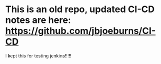 # This is an old repo, updated CI-CD notes are here: https://github.com/jbjoeburns/CI-CD

I kept this for testing jenkins!!!!!
